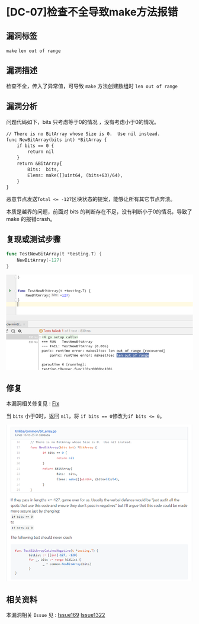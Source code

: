# [DC-07]检查不全导致make方法报错

## 漏洞标签

`make` `len out of range`

## 漏洞描述

检查不全，传入了异常值，可导致 `make` 方法创建数组时 `len out of range`

## 漏洞分析

问题代码如下，bits 只考虑等于0的情况 ，没有考虑小于0的情况。

```golang
// There is no BitArray whose Size is 0.  Use nil instead.
func NewBitArray(bits int) *BitArray {
	if bits == 0 {
		return nil
	}
	return &BitArray{
		Bits:  bits,
		Elems: make([]uint64, (bits+63)/64),
	}
}
```

恶意节点发送`Total <= -127`区块状态的提案，能够让所有其它节点奔溃。

本质是越界的问题，前面对 bits 的判断存在不足，没有判断小于0的情况，导致了 make 的报错crash。

## 复现或测试步骤

```go
func TestNewBitArray(t *testing.T) {
	NewBitArray(-127)
}
```

![1](./pic/1.png)

## 修复

本漏洞相关修复见 : [Fix](https://github.com/tendermint/tendermint/commit/97bdad8262f3da14f17048dc11f095790e07fb02)

当 `bits` 小于0时，返回 `nil`，将 `if bits == 0`修改为`if bits <= 0`。

![MDY6Q29tbWl0MTk3OTk0OTE6OTdiZGFkODI2MmYzZGExNGYxNzA0OGRjMTFmMDk1NzkwZTA3ZmIwMg==_1](./pic/MDY6Q29tbWl0MTk3OTk0OTE6OTdiZGFkODI2MmYzZGExNGYxNzA0OGRjMTFmMDk1NzkwZTA3ZmIwMg==_1.png)

## 相关资料

本漏洞相关 `Issue` 见 : [Issue169](https://github.com/tendermint/tmlibs/issues/169) [Issue1322](https://github.com/tendermint/tendermint/issues/1322)